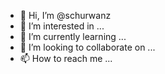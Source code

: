 - 👋 Hi, I’m @schurwanz
- 👀 I’m interested in ...
- 🌱 I’m currently learning ...
- 💞️ I’m looking to collaborate on ...
- 📫 How to reach me ...

<!---
schurwanz/schurwanz is a ✨ special ✨ repository because its `README.md` (this file) appears on your GitHub profile.
You can click the Preview link to take a look at your changes.
--->
